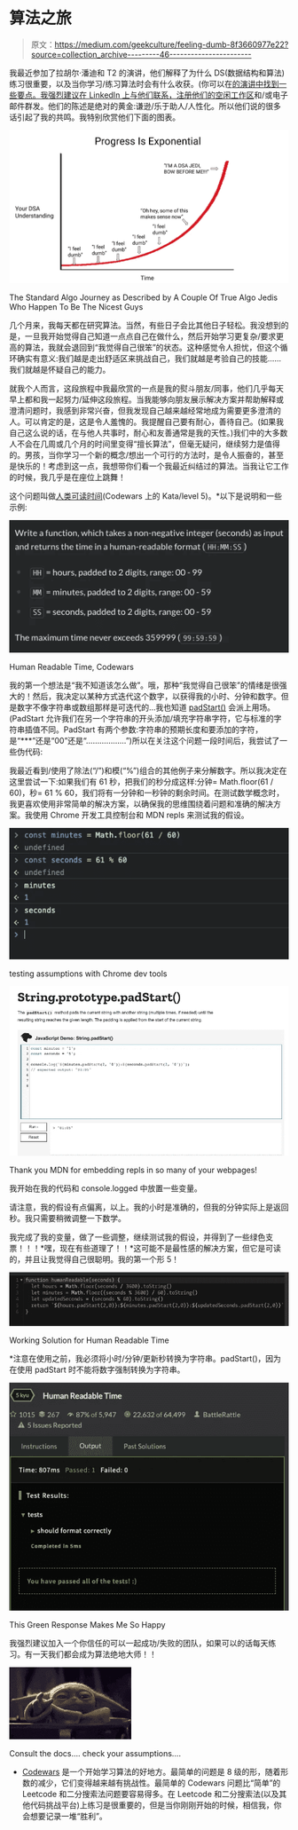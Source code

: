 # 算法之旅

> 原文：<https://medium.com/geekculture/feeling-dumb-8f3660977e22?source=collection_archive---------46----------------------->

我最近参加了拉胡尔·潘迪和 T2 的演讲，他们解释了为什么 DS(数据结构和算法)练习很重要，以及当你学习/练习算法时会有什么收获。(你可以在[的演讲中找到一些要点。我强烈建议在 LinkedIn 上与他们联系，注册他们的](https://www.linkedin.com/feed/update/urn:li:activity:6822313404636774400/)[空闲工作区](https://join.slack.com/t/techcareergrowth/shared_invite/zt-lt2tbjcn-LOAVIDuGPI~nkuc4woHDLg)和/或电子邮件群发。他们的陈述是绝对的黄金:谦逊/乐于助人/人性化。所以他们说的很多话引起了我的共鸣。我特别欣赏他们下面的图表。

![](img/1fc79d047fe8dc482227730010302d32.png)

The Standard Algo Journey as Described by A Couple Of True Algo Jedis Who Happen To Be The Nicest Guys

几个月来，我每天都在研究算法。当然，有些日子会比其他日子轻松。我没想到的是，一旦我开始觉得自己知道一点点自己在做什么，然后开始学习更复杂/要求更高的算法，我就会退回到“我觉得自己很笨”的状态。这种感觉令人担忧，但这个循环确实有意义:我们越是走出舒适区来挑战自己，我们就越是考验自己的技能……我们就越是怀疑自己的能力。

就我个人而言，这段旅程中我最欣赏的一点是我的熨斗朋友/同事，他们几乎每天早上都和我一起努力/延伸这段旅程。当我能够向朋友展示解决方案并帮助解释或澄清问题时，我感到非常兴奋，但我发现自己越来越经常地成为需要更多澄清的人。可以肯定的是，这是令人羞愧的。我提醒自己要有耐心，善待自己。(如果我自己这么说的话，在与他人共事时，耐心和友善通常是我的天性。)我们中的大多数人不会在几周或几个月的时间里变得“擅长算法”，但毫无疑问，继续努力是值得的。男孩，当你学习一个新的概念/想出一个可行的方法时，是令人振奋的，甚至是快乐的！考虑到这一点，我想带你们看一个我最近纠结过的算法。当我让它工作的时候，我几乎是在座位上跳舞！

这个问题叫做[人类可读时间](https://www.codewars.com/kata/52685f7382004e774f0001f7)(Codewars 上的 Kata/level 5)。*以下是说明和一些示例:

![](img/f3605c0f5dc845ab2a381571fb74d599.png)

Human Readable Time, Codewars

我的第一个想法是“我不知道该怎么做”。哦，那种“我觉得自己很笨”的情绪是很强大的！然后，我决定以某种方式迭代这个数字，以获得我的小时、分钟和数字。但是数字不像字符串或数组那样是可迭代的...我也知道 [padStart()](https://developer.mozilla.org/en-US/docs/Web/JavaScript/Reference/Global_Objects/String/padStart) 会派上用场。(PadStart 允许我们在另一个字符串的开头添加/填充字符串字符，它与标准的字符串插值不同。PadStart 有两个参数:字符串的预期长度和要添加的字符，是“***”还是“00”还是“………………”)所以在关注这个问题一段时间后，我尝试了一些伪代码:

我最近看到/使用了除法(“/”)和模(“%”)组合的其他例子来分解数字。所以我决定在这里尝试一下:如果我们有 61 秒，把我们的秒分成这样:分钟= Math.floor(61 / 60)，秒= 61 % 60，我们将有一分钟和一秒钟的剩余时间。在测试数学概念时，我更喜欢使用非常简单的解决方案，以确保我的思维围绕着问题和准确的解决方案。我使用 Chrome 开发工具控制台和 MDN repls 来测试我的假设。

![](img/a7b9f88b5149082f62d8140e95232043.png)

testing assumptions with Chrome dev tools

![](img/202984580c4c9708c75395fa4e326a2e.png)

Thank you MDN for embedding repls in so many of your webpages!

我开始在我的代码和 console.logged 中放置一些变量。

请注意，我的假设有点偏离，以上。我的小时是准确的，但我的分钟实际上是返回秒。我只需要稍微调整一下数学。

我完成了我的变量，做了一些调整，继续测试我的假设，并得到了一些绿色支票！！！*嘿，现在有些道理了！！*这可能不是最性感的解决方案，但它是可读的，并且让我觉得自己很聪明。我的第一个形 5！

![](img/0597b2dcb1f207bb38fa056b6147732a.png)

Working Solution for Human Readable Time

*注意在使用之前，我必须将小时/分钟/更新秒转换为字符串。padStart()，因为在使用 padStart 时不能将数字强制转换为字符串。

![](img/006ab33d8214442be3174654ac0060b7.png)

This Green Response Makes Me So Happy

我强烈建议加入一个你信任的可以一起成功/失败的团队，如果可以的话每天练习。有一天我们都会成为算法绝地大师！！

![](img/a10a263e8e587e247f9c751f7e9acc25.png)

Consult the docs…. check your assumptions….

* [Codewars](http://codewars.com) 是一个开始学习算法的好地方。最简单的问题是 8 级的形，随着形数的减少，它们变得越来越有挑战性。最简单的 Codewars 问题比“简单”的 Leetcode 和二分搜索法问题要容易得多。在 Leetcode 和二分搜索法(以及其他代码挑战平台)上练习是很重要的，但是当你刚刚开始的时候，相信我，你会想要记录一堆“胜利”。